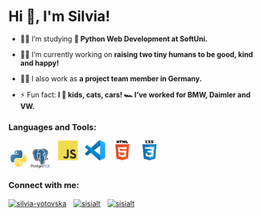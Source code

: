 <h1 align="left">Hi 👋, I'm Silvia!</h1>

- 👩‍💻 I’m studying **🐍 Python Web Development at SoftUni.**

- 🦸‍♀️ I’m currently working on **raising two tiny humans to be good, kind and happy!**

- 👩‍💼 I also work as **a project team member in Germany.**

- ⚡ Fun fact:  **I 💙 kids, cats, cars! 🏎️ I’ve worked for BMW, Daimler and VW.**

<h3 align="left">Languages and Tools:</h3>
<p align="left">
  <a href="https://www.python.org" target="_blank"><img align="center" src="https://raw.githubusercontent.com/devicons/devicon/master/icons/python/python-original.svg" alt="python" style="padding-right: 10" height="40" width="40" /></a>
  <a href="https://www.postgresql.org" target="_blank"><img align="center" src="https://raw.githubusercontent.com/devicons/devicon/master/icons/postgresql/postgresql-original-wordmark.svg" alt="postgresql" style="padding-right: 10px" width="40" height="40"/></a>
  <a href="https://developer.mozilla.org/en-US/docs/Web/JavaScript" target="_blank" rel="noreferrer" style="text-decoration: none"><img src="https://raw.githubusercontent.com/devicons/devicon/master/icons/javascript/javascript-original.svg" alt="javascript" style="padding-right: 10px" width="40" height="40"/></a>
  <a href="https://code.visualstudio.com/" target="_blank" rel="noreferrer" style="text-decoration: none"><img src="https://github.com/devicons/devicon/blob/v2.14.0/icons/vscode/vscode-original.svg" alt="vscode" style="padding-right: 10px" width="40" height="40"/></a>
  <a href="https://www.w3.org/html/" target="_blank" rel="noreferrer" style="text-decoration: none"><img src="https://raw.githubusercontent.com/devicons/devicon/master/icons/html5/html5-original-wordmark.svg" alt="html5" style="padding-right: 10px" width="40" height="40"/></a>
  <a href="https://www.w3schools.com/css/" target="_blank" rel="noreferrer" style="text-decoration: none"><img src="https://raw.githubusercontent.com/devicons/devicon/master/icons/css3/css3-original-wordmark.svg" alt="css3" style="padding-right: 10px" width="40" height="40"/></a>
</p>

<h3 align="left">Connect with me:</h3>
<p align="left"> 
  <a href="https://linkedin.com/in/silvia-yotovska" target="_blank"><img align="center" src="https://raw.githubusercontent.com/rahuldkjain/github-profile-readme-generator/master/src/images/icons/Social/linked-in-alt.svg" alt="silvia-yotovska" style="padding-right: 10px" height="30" width="40" /></a>
  <a href="https://www.xing.com/profile/Silvia_Yotovska" target="_blank"><img align="center" src="https://upload.wikimedia.org/wikipedia/commons/b/b4/Xing_logo.svg" alt="sisialt" style="padding-right: 10px" height="30" width="40" /></a>
  <a href="https://fb.com/silvia.altanska" target="_blank"><img align="center" src="https://raw.githubusercontent.com/rahuldkjain/github-profile-readme-generator/master/src/images/icons/Social/facebook.svg" alt="sisialt" style="padding-right: 10px" height="30" width="40" /></a>
</p>
